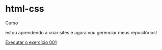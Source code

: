 # html-css
 Curso

 estou aprendendo a criar sites e agora vou gerenciar meus repositórios!

 <a href="https://pedroverdedomenico.github.io/html-css/exercicios/ex001/index.html">Executar o exercício 001</a>
